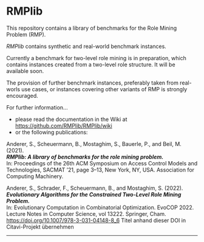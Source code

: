 # RMPlib

This repository contains a library of benchmarks for the Role Mining Problem (RMP). 
 
_RMPlib_ contains synthetic and real-world benchmark instances. 

Currently a benchmark for two-level role mining is in preparation, which contains instances created from a two-level role structure. It will be available soon.   

The provision of further benchmark instances, preferably taken from real-worls use cases, or instances covering other variants of RMP is strongly encouraged.


For further information...
- please read the documentation in the Wiki at https://github.com/RMPlib/RMPlib/wiki
- or the following publications:


Anderer, S., Scheuermann, B., Mostaghim, S., Bauerle, P., and Beil, M. (2021).    
***RMPlib: A library of benchmarks for the role mining problem.***    
In: Proceedings of the 26th ACM Symposium on Access Control Models and Technologies, SACMAT ’21, page 3–13, New York, NY, USA. Association for Computing Machinery.     

Anderer, S., Schrader, F., Scheuermann, B., and Mostaghim, S. (2022).   
***Evolutionary Algorithms for the Constrained Two-Level Role Mining Problem.***  
In: Evolutionary Computation in Combinatorial Optimization. EvoCOP 2022. Lecture Notes in Computer Science, vol 13222. Springer, Cham.   
https://doi.org/10.1007/978-3-031-04148-8_6 Titel anhand dieser DOI in Citavi-Projekt übernehmen   
     
***


